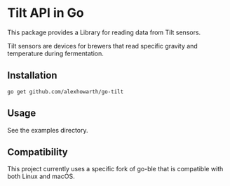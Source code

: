# Tilt API in Go

This package provides a Library for reading data from Tilt sensors.

Tilt sensors are devices for brewers that read specific gravity and temperature during fermentation.

## Installation

~~~~
go get github.com/alexhowarth/go-tilt
~~~~

## Usage

See the examples directory.

## Compatibility

This project currently uses a specific fork of go-ble that is compatible with both Linux and macOS.